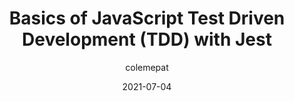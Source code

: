 ---
author: colemepat
date: 2021-07-04
layout: post.njk
publisher: thepracticaldev
tags:
  - article
  - javascript
  - testing
  - jest
target_url: https://dev.to/pat_the99/basics-of-javascript-test-driven-development-tdd-with-jest-o3c
title: Basics of JavaScript Test Driven Development (TDD) with Jest
---